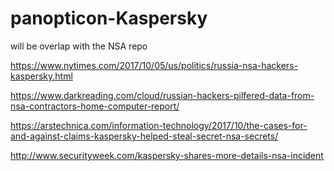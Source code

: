 # panopticon-Kaspersky

will be overlap with the NSA repo

https://www.nytimes.com/2017/10/05/us/politics/russia-nsa-hackers-kaspersky.html

https://www.darkreading.com/cloud/russian-hackers-pilfered-data-from-nsa-contractors-home-computer-report/

https://arstechnica.com/information-technology/2017/10/the-cases-for-and-against-claims-kaspersky-helped-steal-secret-nsa-secrets/

http://www.securityweek.com/kaspersky-shares-more-details-nsa-incident
